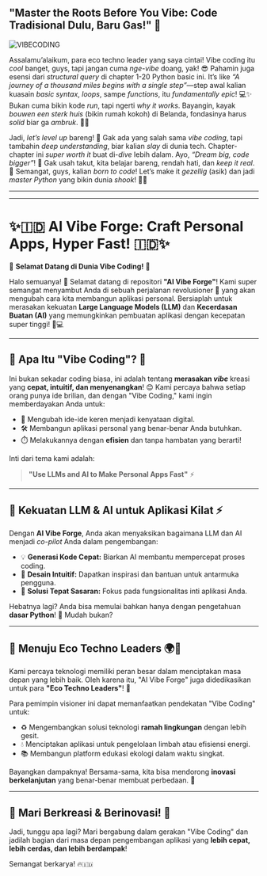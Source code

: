 

## "Master the Roots Before You Vibe: Code Tradisional Dulu, Baru Gas!" 🌟

![VIBECODING](https://github.com/arry-hutomo/ETL--AICONCEPT/blob/main/STAGES%201-2/vibe%20coding%20with%20python.png)


Assalamu’alaikum, para eco techno leader yang saya cintai! Vibe coding itu *cool* banget, guys, tapi jangan cuma *nge-vibe* doang, yak! 😎 Pahamin juga esensi dari *structural query* di chapter 1-20 Python basic ini. It’s like *“A journey of a thousand miles begins with a single step”*—step awal kalian kuasain *basic syntax*, *loops*, sampe *functions*, itu *fundamentally epic*! 💻✨ Bukan cuma bikin kode *run*, tapi ngerti *why it works*. Bayangin, kayak *bouwen een sterk huis* (bikin rumah kokoh) di Belanda, fondasinya harus *solid* biar ga *ambruk*. 🏡💪

Jadi, *let’s level up* bareng! 🚀 Gak ada yang salah sama *vibe coding*, tapi tambahin *deep understanding*, biar kalian *slay* di dunia tech. Chapter-chapter ini *super worth it* buat di-*dive* lebih dalam. Ayo, *“Dream big, code bigger”*! 🌟 Gak usah takut, kita belajar bareng, rendah hati, dan *keep it real*. 🙌 Semangat, guys, kalian *born to code*! Let’s make it *gezellig* (asik) dan jadi *master Python* yang bikin dunia *shook*! 🐍🔥






---


---

# ✨🇮🇩 AI Vibe Forge: Craft Personal Apps, Hyper Fast! 🇮🇩✨

🎉 **Selamat Datang di Dunia Vibe Coding!** 🎉

Halo semuanya! 👋 Selamat datang di repositori **"AI Vibe Forge"**! Kami super semangat menyambut Anda di sebuah perjalanan revolusioner 🚀 yang akan mengubah cara kita membangun aplikasi personal. Bersiaplah untuk merasakan kekuatan **Large Language Models (LLM)** dan **Kecerdasan Buatan (AI)** yang memungkinkan pembuatan aplikasi dengan kecepatan super tinggi! 💨💻

---

## 🌟 Apa Itu "Vibe Coding"? 🌟

Ini bukan sekadar coding biasa, ini adalah tentang **merasakan *vibe*** kreasi yang **cepat, intuitif, dan menyenangkan**! 😊 Kami percaya bahwa setiap orang punya ide brilian, dan dengan "Vibe Coding," kami ingin memberdayakan Anda untuk:

* 🧠 Mengubah ide-ide keren menjadi kenyataan digital.
* 🛠️ Membangun aplikasi personal yang benar-benar Anda butuhkan.
* ⏱️ Melakukannya dengan **efisien** dan tanpa hambatan yang berarti!

Inti dari tema kami adalah:
> **"Use LLMs and AI to Make Personal Apps Fast"** ⚡

---

## 🤖 Kekuatan LLM & AI untuk Aplikasi Kilat ⚡

Dengan **AI Vibe Forge**, Anda akan menyaksikan bagaimana LLM dan AI menjadi *co-pilot* Anda dalam pengembangan:

* 💡 **Generasi Kode Cepat:** Biarkan AI membantu mempercepat proses coding.
* 🎨 **Desain Intuitif:** Dapatkan inspirasi dan bantuan untuk antarmuka pengguna.
* 🎯 **Solusi Tepat Sasaran:** Fokus pada fungsionalitas inti aplikasi Anda.

Hebatnya lagi? Anda bisa memulai bahkan hanya dengan pengetahuan **dasar Python**! 🐍 Mudah bukan?

---

## 🌱 Menuju Eco Techno Leaders 🌍🤝

Kami percaya teknologi memiliki peran besar dalam menciptakan masa depan yang lebih baik. Oleh karena itu, "AI Vibe Forge" juga didedikasikan untuk para **"Eco Techno Leaders"**! 🌳

Para pemimpin visioner ini dapat memanfaatkan pendekatan "Vibe Coding" untuk:

* ♻️ Mengembangkan solusi teknologi **ramah lingkungan** dengan lebih gesit.
* 💧 Menciptakan aplikasi untuk pengelolaan limbah atau efisiensi energi.
* 📚 Membangun platform edukasi ekologi dalam waktu singkat.

Bayangkan dampaknya! Bersama-sama, kita bisa mendorong **inovasi berkelanjutan** yang benar-benar membuat perbedaan. 💪

---

## 🚀 Mari Berkreasi & Berinovasi! 🚀

Jadi, tunggu apa lagi? Mari bergabung dalam gerakan "Vibe Coding" dan jadilah bagian dari masa depan pengembangan aplikasi yang **lebih cepat, lebih cerdas, dan lebih berdampak**!

Semangat berkarya! 🔥🇮🇩
